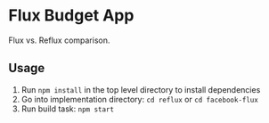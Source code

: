 # Flux Budget App

Flux vs. Reflux comparison.

## Usage

1. Run `npm install` in the top level directory to install dependencies
2. Go into implementation directory: `cd reflux` or `cd facebook-flux`
3. Run build task: `npm start`


